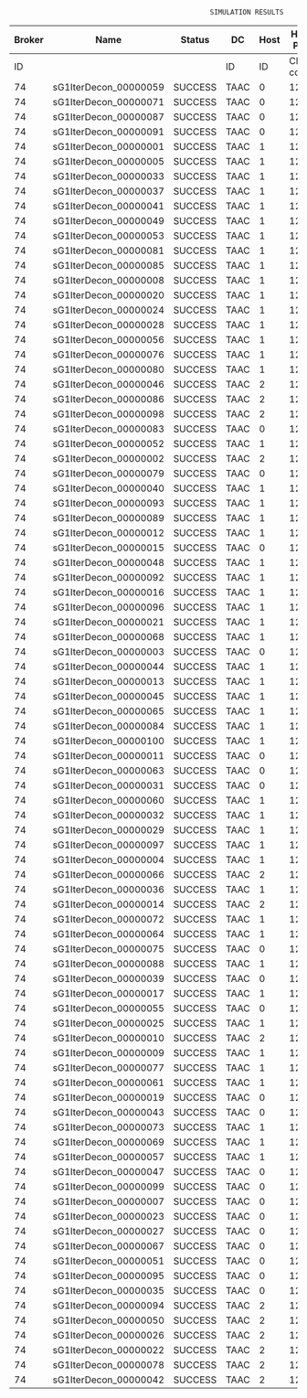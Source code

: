 

                                                     SIMULATION RESULTS

|Broker|         Name         | Status|  DC  |Host|Host PEs |VM|   VM PEs|   VM MIPS|ActivityLen|StartTime|FinishTime|ExecTime
|------|----------------------|-------|------|----|---------|--|---------|----------|-----------|---------|----------|--------
|    ID|                      |       |    ID|  ID|CPU cores|ID|CPU cores|        MI|         MI|  Seconds|   Seconds| Seconds
|    74| sG1IterDecon_00000059|SUCCESS|  TAAC|   0|       12|298|        2|    1000.0|      56150|  82594.7|   83296.9|   702.2
|    74| sG1IterDecon_00000071|SUCCESS|  TAAC|   0|       12|298|        2|    1000.0|      56150|  82594.7|   83296.9|   702.2
|    74| sG1IterDecon_00000087|SUCCESS|  TAAC|   0|       12|298|        2|    1000.0|      56150|  82594.7|   83296.9|   702.2
|    74| sG1IterDecon_00000091|SUCCESS|  TAAC|   0|       12|298|        2|    1000.0|      56150|  82594.7|   83296.9|   702.2
|    74| sG1IterDecon_00000001|SUCCESS|  TAAC|   1|       12|296|        2|    1000.0|      56150|  82594.7|   83296.9|   702.2
|    74| sG1IterDecon_00000005|SUCCESS|  TAAC|   1|       12|296|        2|    1000.0|      56150|  82594.7|   83296.9|   702.2
|    74| sG1IterDecon_00000033|SUCCESS|  TAAC|   1|       12|296|        2|    1000.0|      56150|  82594.7|   83296.9|   702.2
|    74| sG1IterDecon_00000037|SUCCESS|  TAAC|   1|       12|296|        2|    1000.0|      56150|  82594.7|   83296.9|   702.2
|    74| sG1IterDecon_00000041|SUCCESS|  TAAC|   1|       12|296|        2|    1000.0|      56150|  82594.7|   83296.9|   702.2
|    74| sG1IterDecon_00000049|SUCCESS|  TAAC|   1|       12|296|        2|    1000.0|      56150|  82594.7|   83296.9|   702.2
|    74| sG1IterDecon_00000053|SUCCESS|  TAAC|   1|       12|296|        2|    1000.0|      56150|  82594.7|   83296.9|   702.2
|    74| sG1IterDecon_00000081|SUCCESS|  TAAC|   1|       12|296|        2|    1000.0|      56150|  82594.7|   83296.9|   702.2
|    74| sG1IterDecon_00000085|SUCCESS|  TAAC|   1|       12|296|        2|    1000.0|      56150|  82594.7|   83296.9|   702.2
|    74| sG1IterDecon_00000008|SUCCESS|  TAAC|   1|       12|299|        2|    1000.0|      56150|  82594.7|   83296.9|   702.2
|    74| sG1IterDecon_00000020|SUCCESS|  TAAC|   1|       12|299|        2|    1000.0|      56150|  82594.7|   83296.9|   702.2
|    74| sG1IterDecon_00000024|SUCCESS|  TAAC|   1|       12|299|        2|    1000.0|      56150|  82594.7|   83296.9|   702.2
|    74| sG1IterDecon_00000028|SUCCESS|  TAAC|   1|       12|299|        2|    1000.0|      56150|  82594.7|   83296.9|   702.2
|    74| sG1IterDecon_00000056|SUCCESS|  TAAC|   1|       12|299|        2|    1000.0|      56150|  82594.7|   83296.9|   702.2
|    74| sG1IterDecon_00000076|SUCCESS|  TAAC|   1|       12|299|        2|    1000.0|      56150|  82594.7|   83296.9|   702.2
|    74| sG1IterDecon_00000080|SUCCESS|  TAAC|   1|       12|299|        2|    1000.0|      56150|  82594.7|   83296.9|   702.2
|    74| sG1IterDecon_00000046|SUCCESS|  TAAC|   2|       12|297|        2|    1000.0|      56150|  82594.7|   83296.9|   702.2
|    74| sG1IterDecon_00000086|SUCCESS|  TAAC|   2|       12|297|        2|    1000.0|      56150|  82594.7|   83296.9|   702.2
|    74| sG1IterDecon_00000098|SUCCESS|  TAAC|   2|       12|297|        2|    1000.0|      56150|  82594.7|   83296.9|   702.2
|    74| sG1IterDecon_00000083|SUCCESS|  TAAC|   0|       12|298|        2|    1000.0|      59381|  82594.7|   83331.0|   736.3
|    74| sG1IterDecon_00000052|SUCCESS|  TAAC|   1|       12|299|        2|    1000.0|      61375|  82594.7|   83344.1|   749.4
|    74| sG1IterDecon_00000002|SUCCESS|  TAAC|   2|       12|297|        2|    1000.0|      60450|  82594.7|   83344.9|   750.2
|    74| sG1IterDecon_00000079|SUCCESS|  TAAC|   0|       12|298|        2|    1000.0|      83667|  82594.7|   83574.0|   979.2
|    74| sG1IterDecon_00000040|SUCCESS|  TAAC|   1|       12|299|        2|    1000.0|      91200|  82594.7|   83599.1|  1004.4
|    74| sG1IterDecon_00000093|SUCCESS|  TAAC|   1|       12|296|        2|    1000.0|      96311|  82594.7|   83618.4|  1023.7
|    74| sG1IterDecon_00000089|SUCCESS|  TAAC|   1|       12|296|        2|    1000.0|     115702|  82594.7|   83764.3|  1169.6
|    74| sG1IterDecon_00000012|SUCCESS|  TAAC|   1|       12|299|        2|    1000.0|     117306|  82594.7|   83808.1|  1213.4
|    74| sG1IterDecon_00000015|SUCCESS|  TAAC|   0|       12|298|        2|    1000.0|     115126|  82594.7|   83873.8|  1279.1
|    74| sG1IterDecon_00000048|SUCCESS|  TAAC|   1|       12|299|        2|    1000.0|     131219|  82594.7|   83912.8|  1318.1
|    74| sG1IterDecon_00000092|SUCCESS|  TAAC|   1|       12|299|        2|    1000.0|     135995|  82594.7|   83946.4|  1351.7
|    74| sG1IterDecon_00000016|SUCCESS|  TAAC|   1|       12|299|        2|    1000.0|     144034|  82594.7|   83999.1|  1404.4
|    74| sG1IterDecon_00000096|SUCCESS|  TAAC|   1|       12|299|        2|    1000.0|     146964|  82594.7|   84016.8|  1422.0
|    74| sG1IterDecon_00000021|SUCCESS|  TAAC|   1|       12|296|        2|    1000.0|     156382|  82594.7|   84051.1|  1456.3
|    74| sG1IterDecon_00000068|SUCCESS|  TAAC|   1|       12|299|        2|    1000.0|     162933|  82594.7|   84105.1|  1510.4
|    74| sG1IterDecon_00000003|SUCCESS|  TAAC|   0|       12|298|        2|    1000.0|     143490|  82594.7|   84129.6|  1534.8
|    74| sG1IterDecon_00000044|SUCCESS|  TAAC|   1|       12|299|        2|    1000.0|     168756|  82594.7|   84134.3|  1539.5
|    74| sG1IterDecon_00000013|SUCCESS|  TAAC|   1|       12|296|        2|    1000.0|     173487|  82594.7|   84163.0|  1568.3
|    74| sG1IterDecon_00000045|SUCCESS|  TAAC|   1|       12|296|        2|    1000.0|     193935|  82594.7|   84286.3|  1691.5
|    74| sG1IterDecon_00000065|SUCCESS|  TAAC|   1|       12|296|        2|    1000.0|     195345|  82594.7|   84294.1|  1699.3
|    74| sG1IterDecon_00000084|SUCCESS|  TAAC|   1|       12|299|        2|    1000.0|     231134|  82594.7|   84415.6|  1820.8
|    74| sG1IterDecon_00000100|SUCCESS|  TAAC|   1|       12|299|        2|    1000.0|     237950|  82594.7|   84442.9|  1848.1
|    74| sG1IterDecon_00000011|SUCCESS|  TAAC|   0|       12|298|        2|    1000.0|     182930|  82594.7|   84467.4|  1872.7
|    74| sG1IterDecon_00000063|SUCCESS|  TAAC|   0|       12|298|        2|    1000.0|     188230|  82594.7|   84509.8|  1915.1
|    74| sG1IterDecon_00000031|SUCCESS|  TAAC|   0|       12|298|        2|    1000.0|     190673|  82594.7|   84528.3|  1933.6
|    74| sG1IterDecon_00000060|SUCCESS|  TAAC|   1|       12|299|        2|    1000.0|     265578|  82594.7|   84539.9|  1945.1
|    74| sG1IterDecon_00000032|SUCCESS|  TAAC|   1|       12|299|        2|    1000.0|     270491|  82594.7|   84554.7|  1959.9
|    74| sG1IterDecon_00000029|SUCCESS|  TAAC|   1|       12|296|        2|    1000.0|     252025|  82594.7|   84577.7|  1983.0
|    74| sG1IterDecon_00000097|SUCCESS|  TAAC|   1|       12|296|        2|    1000.0|     274532|  82594.7|   84679.2|  2084.5
|    74| sG1IterDecon_00000004|SUCCESS|  TAAC|   1|       12|299|        2|    1000.0|     334964|  82594.7|   84715.8|  2121.0
|    74| sG1IterDecon_00000066|SUCCESS|  TAAC|   2|       12|297|        2|    1000.0|     190704|  82594.7|   84717.8|  2123.1
|    74| sG1IterDecon_00000036|SUCCESS|  TAAC|   1|       12|299|        2|    1000.0|     337139|  82594.7|   84720.2|  2125.5
|    74| sG1IterDecon_00000014|SUCCESS|  TAAC|   2|       12|297|        2|    1000.0|     197394|  82594.7|   84784.6|  2189.9
|    74| sG1IterDecon_00000072|SUCCESS|  TAAC|   1|       12|299|        2|    1000.0|     387256|  82594.7|   84795.5|  2200.8
|    74| sG1IterDecon_00000064|SUCCESS|  TAAC|   1|       12|299|        2|    1000.0|     394582|  82594.7|   84802.9|  2208.1
|    74| sG1IterDecon_00000075|SUCCESS|  TAAC|   0|       12|298|        2|    1000.0|     234888|  82594.7|   84840.1|  2245.3
|    74| sG1IterDecon_00000088|SUCCESS|  TAAC|   1|       12|299|        2|    1000.0|     467079|  82594.7|   84875.4|  2280.6
|    74| sG1IterDecon_00000039|SUCCESS|  TAAC|   0|       12|298|        2|    1000.0|     244204|  82594.7|   84901.1|  2306.3
|    74| sG1IterDecon_00000017|SUCCESS|  TAAC|   1|       12|296|        2|    1000.0|     341331|  82594.7|   84946.5|  2351.8
|    74| sG1IterDecon_00000055|SUCCESS|  TAAC|   0|       12|298|        2|    1000.0|     255737|  82594.7|   84970.6|  2375.9
|    74| sG1IterDecon_00000025|SUCCESS|  TAAC|   1|       12|296|        2|    1000.0|     358800|  82594.7|   85007.9|  2413.2
|    74| sG1IterDecon_00000010|SUCCESS|  TAAC|   2|       12|297|        2|    1000.0|     225339|  82594.7|   85051.2|  2456.5
|    74| sG1IterDecon_00000009|SUCCESS|  TAAC|   1|       12|296|        2|    1000.0|     391043|  82594.7|   85104.8|  2510.1
|    74| sG1IterDecon_00000077|SUCCESS|  TAAC|   1|       12|296|        2|    1000.0|     424669|  82594.7|   85188.9|  2594.2
|    74| sG1IterDecon_00000061|SUCCESS|  TAAC|   1|       12|296|        2|    1000.0|     449668|  82594.7|   85239.0|  2644.2
|    74| sG1IterDecon_00000019|SUCCESS|  TAAC|   0|       12|298|        2|    1000.0|     310565|  82594.7|   85273.8|  2679.1
|    74| sG1IterDecon_00000043|SUCCESS|  TAAC|   0|       12|298|        2|    1000.0|     315524|  82594.7|   85298.5|  2703.8
|    74| sG1IterDecon_00000073|SUCCESS|  TAAC|   1|       12|296|        2|    1000.0|     514833|  82594.7|   85336.8|  2742.1
|    74| sG1IterDecon_00000069|SUCCESS|  TAAC|   1|       12|296|        2|    1000.0|     517533|  82594.7|   85339.6|  2744.8
|    74| sG1IterDecon_00000057|SUCCESS|  TAAC|   1|       12|296|        2|    1000.0|     548071|  82594.7|   85370.0|  2775.3
|    74| sG1IterDecon_00000047|SUCCESS|  TAAC|   0|       12|298|        2|    1000.0|     378587|  82594.7|   85582.8|  2988.1
|    74| sG1IterDecon_00000099|SUCCESS|  TAAC|   0|       12|298|        2|    1000.0|     388369|  82594.7|   85622.0|  3027.2
|    74| sG1IterDecon_00000007|SUCCESS|  TAAC|   0|       12|298|        2|    1000.0|     417184|  82594.7|   85723.1|  3128.3
|    74| sG1IterDecon_00000023|SUCCESS|  TAAC|   0|       12|298|        2|    1000.0|     440432|  82594.7|   85793.0|  3198.3
|    74| sG1IterDecon_00000027|SUCCESS|  TAAC|   0|       12|298|        2|    1000.0|     452997|  82594.7|   85824.3|  3229.6
|    74| sG1IterDecon_00000067|SUCCESS|  TAAC|   0|       12|298|        2|    1000.0|     473732|  82594.7|   85865.8|  3271.1
|    74| sG1IterDecon_00000051|SUCCESS|  TAAC|   0|       12|298|        2|    1000.0|     478427|  82594.7|   85873.0|  3278.2
|    74| sG1IterDecon_00000095|SUCCESS|  TAAC|   0|       12|298|        2|    1000.0|     485151|  82594.7|   85879.7|  3285.0
|    74| sG1IterDecon_00000035|SUCCESS|  TAAC|   0|       12|298|        2|    1000.0|     493480|  82594.7|   85888.0|  3293.3
|    74| sG1IterDecon_00000094|SUCCESS|  TAAC|   2|       12|297|        2|    1000.0|     318396|  82594.7|   85890.4|  3295.6
|    74| sG1IterDecon_00000050|SUCCESS|  TAAC|   2|       12|297|        2|    1000.0|     318735|  82594.7|   85893.3|  3298.6
|    74| sG1IterDecon_00000026|SUCCESS|  TAAC|   2|       12|297|        2|    1000.0|     322630|  82594.7|   85924.4|  3329.7
|    74| sG1IterDecon_00000022|SUCCESS|  TAAC|   2|       12|297|        2|    1000.0|     357190|  82594.7|   86184.5|  3589.7
|    74| sG1IterDecon_00000078|SUCCESS|  TAAC|   2|       12|297|        2|    1000.0|     360476|  82594.7|   86207.7|  3612.9
|    74| sG1IterDecon_00000042|SUCCESS|  TAAC|   2|       12|297|        2|    1000.0|     368699|  82594.7|   86261.5|  3666.8

